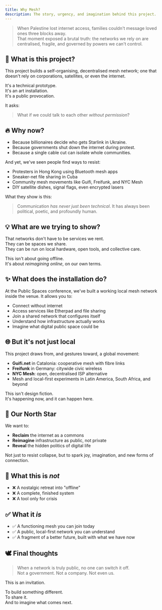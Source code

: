 ```yaml
---
title: Why Mesh?
description: The story, urgency, and imagination behind this project.
---
```


> When Palestine lost internet access, families couldn't message loved ones three blocks away.  
> That moment exposed a brutal truth: the networks we rely on are centralised, fragile, and governed by powers we can't control.

## 🧭 What is this project?

This project builds a self-organising, decentralised mesh network; one that doesn't rely on corporations, satellites, or even the internet.

It's a technical prototype.  
It's an art installation.  
It's a public provocation.

It asks:

> What if we could talk to each other _without permission_?

## 🔥 Why now?

- Because billionaires decide who gets Starlink in Ukraine.
- Because governments shut down the internet during protest.
- Because a single cable cut can isolate whole communities.

And yet, we've seen people find ways to resist:

- Protesters in Hong Kong using Bluetooth mesh apps
- Sneaker-net file sharing in Cuba
- Community mesh movements like Guifi, Freifunk, and NYC Mesh
- DIY satellite dishes, signal flags, even encrypted lasers

What they show is this:

> Communication _has never just been technical_. It has always been political, poetic, and profoundly human.

## 💡 What are we trying to show?

That networks don't have to be services we rent.  
They can be spaces we share.  
They can be run on local hardware, open tools, and collective care.

This isn't about going offline.  
It's about _reimagining online_, on our own terms.

## ✨ What does the installation do?

At the Public Spaces conference, we've built a working local mesh network inside the venue. It allows you to:

- Connect without internet
- Access services like Etherpad and file sharing
- Join a shared network that configures itself
- Understand how infrastructure actually works
- Imagine what digital public space could be

## 🌐 But it's not just local

This project draws from, and gestures toward, a global movement:

- **Guifi.net** in Catalonia: cooperative mesh with fibre links
- **Freifunk** in Germany: citywide civic wireless
- **NYC Mesh**: open, decentralised ISP alternative
- Mesh and local-first experiments in Latin America, South Africa, and beyond

This isn't design fiction.  
It's happening now, and it can happen here.

## 🧭 Our North Star

We want to:

- **Reclaim** the internet as a commons
- **Reimagine** infrastructure as public, not private
- **Reveal** the hidden politics of digital life

Not just to resist collapse, but to spark joy, imagination, and new forms of connection.

## 🛑 What this is _not_

- ❌ A nostalgic retreat into "offline"
- ❌ A complete, finished system
- ❌ A tool only for crisis

## ✅ What it _is_

- ✅ A functioning mesh you can join today
- ✅ A public, local-first network you can understand
- ✅ A fragment of a better future, built with what we have now

## 🕊 Final thoughts

> When a network is truly public, no one can switch it off.  
> Not a government. Not a company. Not even us.

This is an invitation.

To build something different.  
To share it.  
And to imagine what comes next.
